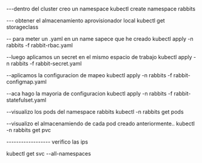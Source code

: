 ---dentro del cluster creo un namespace
    kubectl create namespace rabbits


--- obtener el almacenamiento aprovisionador local
    kubectl get storageclass


-- para meter un .yaml en un name sapece que he creado 
   kubectl apply -n rabbits -f rabbit-rbac.yaml


--luego aplicamos un secret en el mismo espacio de trabajo
   kubectl apply -n rabbits -f rabbit-secret.yaml


--aplicamos la configuracion de mapeo
   kubectl apply -n rabbits -f rabbit-configmap.yaml


--aca hago la mayoria de configuracion
   kubectl apply -n rabbits -f rabbit-statefulset.yaml


--visualizo los pods del namespace  rabbits
   kubectl -n rabbits get pods

--visualizo el almacenamiendo de cada pod creado anteriormente..
    kubectl -n rabbits get pvc



------------------ verifico las ips

kubectl get svc --all-namespaces